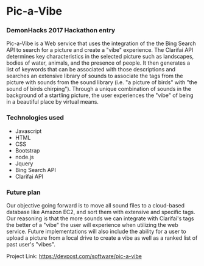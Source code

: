 # Pic-a-Vibe

### DemonHacks 2017 Hackathon entry

Pic-a-Vibe is a Web service that uses the integration of the the Bing Search API to search for a picture and create a "vibe" experience. 
The Clarifai API determines key characteristics in the selected picture such as landscapes, bodies of water, animals, and the presence of people. It then generates a list of keywords that can be associated with those descriptions and searches an extensive library of sounds to
associate the tags from the picture with sounds from the sound library (i.e. "a picture of birds" with "the sound of birds chirping"). Through a unique combination of sounds in the background of a startling picture, the user experiences the "vibe" of being in a beautiful
place by virtual means.

### Technologies used

- Javascript
- HTML
- CSS
- Bootstrap
- node.js
- Jquery
- Bing Search API
- Clarifai API


### Future plan
Our objective going forward is to move all sound files to a cloud-based database like Amazon EC2, and sort them 
with extensive and specific tags. Our reasoning is that the more sounds we can integrate with Clarifai's tags the 
better of a "vibe" the user will experience when utilizing the web service. Future implementations will also include
the ability for a user to upload a picture from a local drive to create a vibe as well as a ranked list of past user's "vibes".


Project Link: https://devpost.com/software/pic-a-vibe
